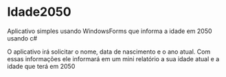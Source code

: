 # Idade2050
Aplicativo simples usando WindowsForms que informa a idade em 2050 usando c#

O aplicativo irá solicitar o nome, data de nascimento e o ano atual.
Com essas informações ele informará em um mini relatório a sua idade atual e a idade que terá em 2050
